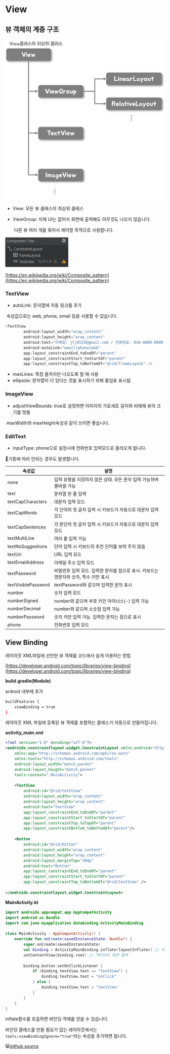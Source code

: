 # View

## 뷰 객체의 계층 구조

![View_class_structure](../_asset/android_view_structure.png)

- View: 모든 뷰 클래스의 최상위 클래스

- ViewGroup: 자체 UI는 없어서 화면에 출력해도 아무것도 나오지 않습니다.

  ​					다른 뷰 여러 개를 묶어서 제어할 목적으로 사용합니다.



![Composite_Pattern](../_asset/android_composite_pattern.png)

[https://en.wikipedia.org/wiki/Composite_pattern](https://en.wikipedia.org/wiki/Composite_pattern)



### TextView

- autoLink: 문자열에 자동 링크를 추가

​		속성값으로는 web, phone, email 등을 사용할 수 있습니다.

```kotlin
<TextView
        android:layout_width="wrap_content"
        android:layout_height="wrap_content"
        android:text="이메일: jtj0525@gmail.com / 전화번호: 010-0000-0000 / 주소: https://github.com/TaeJuneJoung"
        android:autoLink="email|phone|web"
        app:layout_constraintEnd_toEndOf="parent"
        app:layout_constraintStart_toStartOf="parent"
        app:layout_constraintTop_toBottomOf="@+id/frameLayout" />
```

- maxLines: 특정 줄까지만 나오도록 할 때 사용
- ellipsize: 문자열이 더 있다는 것을 표시하기 위해 줄임표 표시됨



### ImageView

- adjustViewBounds: true로 설정하면 이미지의 가로세로 길이와 비례해 뷰의 크기를 맞춤

​		maxWidth와 maxHeight속성과 같이 쓰이면 좋습니다.



### EditText

- inputType: phone으로 설정시에 전화번호 입력모드로 올라오게 됩니다.

:man:기종에 따라 안되는 경우도 발생합니다.



| 속성값              | 설명                                                         |
| ------------------- | ------------------------------------------------------------ |
| none                | 입력 유형을 지정하지 않은 상태. 모든 문자 입력 가능하며 줄바꿈 가능 |
| text                | 문자열 한 줄 입력                                            |
| textCapCharacters   | 대문자 입력 모드                                             |
| textCapWords        | 각 단어의 첫 글자 입력 시 키보드가 자동으로 대문자 입력 모드 |
| textCapSentences    | 각 문단의 첫 글자 입력 시 키보드가 자동으로 대문자 입력 모드 |
| textMultiLine       | 여러 줄 입력 가능                                            |
| textNoSuggestions   | 단어 입력 시 키보드의 추천 단어를 보여 주지 않음             |
| textUri             | URL 입력 모드                                                |
| textEmailAddress    | 이메일 주소 입력 모드                                        |
| textPassword        | 비밀번호 입력 모드. 입력한 문자를 점으로 표시. 키보드는 영문자와 숫자, 특수 키만 표시 |
| textVisiblePassword | textPassword와 같으며 입력한 문자 표시                       |
| number              | 숫자 입력 모드                                               |
| numberSigned        | number와 같으며 부호 키인 마이너스(-) 입력 가능              |
| numberDecimal       | number와 같으며 소숫점 입력 가능                             |
| numberPassword      | 숫자 키만 입력 가능. 입력한 문자는 점으로 표시               |
| phone               | 전화번호 입력 모드                                           |



## View Binding

레이아웃 XML파일에 선언한 뷰 객체를 코드에서 쉽게 이용하는 방법

[https://developer.android.com/topic/libraries/view-binding](https://developer.android.com/topic/libraries/view-binding)



**build.gradle(Module)**

ardroid 내부에 추가

```bash
buildFeatures {
	viewBinding = true
}
```

레이아웃 XML 파일에 등록된 뷰 객체를 포함하는 클래스가 자동으로 만들어집니다.



**activity_main.xml**

```xml
<?xml version="1.0" encoding="utf-8"?>
<androidx.constraintlayout.widget.ConstraintLayout xmlns:android="http://schemas.android.com/apk/res/android"
    xmlns:app="http://schemas.android.com/apk/res-auto"
    xmlns:tools="http://schemas.android.com/tools"
    android:layout_width="match_parent"
    android:layout_height="match_parent"
    tools:context=".MainActivity">

    <TextView
        android:id="@+id/textView"
        android:layout_width="wrap_content"
        android:layout_height="wrap_content"
        android:text="textView"
        app:layout_constraintEnd_toEndOf="parent"
        app:layout_constraintStart_toStartOf="parent"
        app:layout_constraintTop_toTopOf="parent"
        app:layout_constraintBottom_toBottomOf="parent"/>

    <Button
        android:id="@+id/button"
        android:layout_width="wrap_content"
        android:layout_height="wrap_content"
        android:layout_marginTop="30dp"
        android:text="Button"
        app:layout_constraintEnd_toEndOf="parent"
        app:layout_constraintStart_toStartOf="parent"
        app:layout_constraintTop_toBottomOf="@+id/textView" />

</androidx.constraintlayout.widget.ConstraintLayout>
```



**MainActivity.kt**

```kotlin
import androidx.appcompat.app.AppCompatActivity
import android.os.Bundle
import com.june.myapplication.databinding.ActivityMainBinding

class MainActivity : AppCompatActivity() {
    override fun onCreate(savedInstanceState: Bundle?) {
        super.onCreate(savedInstanceState)
        val binding = ActivityMainBinding.inflate(layoutInflater) // 바인딩 객체 획득
        setContentView(binding.root) // 액티비티 화면 출력

        binding.button.setOnClickListener {
            if (binding.textView.text == "textView") {
                binding.textView.text = "onClick"
            } else {
                binding.textView.text = "textView"
            }
        }
    }
}
```

inflate함수를 호출하면 바인딩 객체를 얻을 수 있습니다.



바인딩 클래스를 만들 필요가 없는 레이아웃에서는 `tools:viewBindingIgnore="true"`라는 속성을 추가하면 됩니다.



:smile_cat:[github source](https://github.com/EduProgramming/KotlinAndroidBegin/tree/feature/viewBinding)
